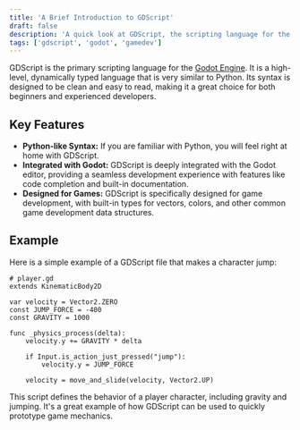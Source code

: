 ```yaml
---
title: 'A Brief Introduction to GDScript'
draft: false
description: 'A quick look at GDScript, the scripting language for the Godot game engine.'
tags: ['gdscript', 'godot', 'gamedev']
---
```


GDScript is the primary scripting language for the [Godot Engine](https://godotengine.org/). It is a high-level, dynamically typed language that is very similar to Python. Its syntax is designed to be clean and easy to read, making it a great choice for both beginners and experienced developers.

## Key Features

*   **Python-like Syntax:** If you are familiar with Python, you will feel right at home with GDScript.
*   **Integrated with Godot:** GDScript is deeply integrated with the Godot editor, providing a seamless development experience with features like code completion and built-in documentation.
*   **Designed for Games:** GDScript is specifically designed for game development, with built-in types for vectors, colors, and other common game development data structures.

## Example

Here is a simple example of a GDScript file that makes a character jump:

```gdscript
# player.gd
extends KinematicBody2D

var velocity = Vector2.ZERO
const JUMP_FORCE = -400
const GRAVITY = 1000

func _physics_process(delta):
    velocity.y += GRAVITY * delta

    if Input.is_action_just_pressed("jump"):
        velocity.y = JUMP_FORCE

    velocity = move_and_slide(velocity, Vector2.UP)
```

This script defines the behavior of a player character, including gravity and jumping. It's a great example of how GDScript can be used to quickly prototype game mechanics.
